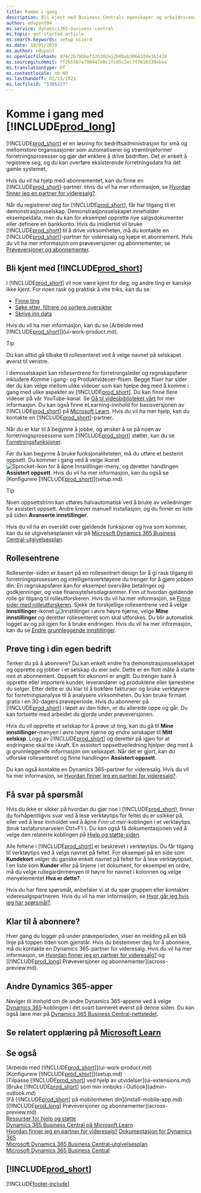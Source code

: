 ```yaml
---
title: Komme i gang
description: Bli kjent med Business Centrals egenskaper og arbeidsscenarioer slik at du kan få en god start.
author: edupont04
ms.service: dynamics365-business-central
ms.topic: get-started-article
ms.search.keywords: setup wizard
ms.date: 10/01/2020
ms.author: edupont
ms.openlocfilehash: 974c2b79bbef32b302a12b89ab3064334e3b1410
ms.sourcegitcommit: ff2b55b7e790447e0c1fcd5c2ec7f7610338ebaa
ms.translationtype: HT
ms.contentlocale: nb-NO
ms.lasthandoff: 02/15/2021
ms.locfileid: "5386227"
---
```

# <a name="getting-started-with-prod_long"></a>Komme i gang med [!INCLUDE[prod_long](includes/prod_long.md)]
[!INCLUDE[prod_short](includes/prod_short.md)] er en løsning for bedriftsadministrasjon for små og mellomstore organisasjoner som automatiserer og strømlinjeformer forretningsprosesser og gjør det enklere å drive bedriften. Det er enkelt å registrere seg, og du kan overføre eksisterende forretningsdata fra det gamle systemet.  

Hvis du vil ha hjelp med abonnementet, kan du finne en [!INCLUDE[prod_short](includes/prod_short.md)]-partner. Hvis du vil ha mer informasjon, se [Hvordan finner jeg en partner for videresalg?](across-faq.md#findpartner).  

Når du registrerer deg for [!INCLUDE[prod_short](includes/prod_short.md)], får har tilgang til et demonstrasjonsselskap. Demonstrasjonsselskapet inneholder eksempeldata, men du kan for eksempel opprette nye salgsdokumenter eller definere en bankkonto. Hvis du imidlertid vil bruke [!INCLUDE[prod_short](includes/prod_short.md)] til å drive virksomheten, må du kontakte en [!INCLUDE[prod_short](includes/prod_short.md)]-partner for videresalg og kjøpe et abonnement. Hvis du vil ha mer informasjon om prøveversjoner og abonnementer, se [Prøveversjoner og abonnementer](across-preview.md).  

## <a name="get-to-know-prod_short"></a>Bli kjent med [!INCLUDE[prod_short](includes/prod_short.md)]

I [!INCLUDE[prod_short](includes/prod_short.md)] vil noe være kjent for deg, og andre ting er kanskje ikke kjent. For noen rask og praktisk å vite triks, kan du se:  

* [Finne ting](ui-search.md)  
* [Søke etter, filtrere og sortere oversikter](ui-enter-criteria-filters.md)  
* [Skrive inn data](ui-enter-data.md)  

Hvis du vil ha mer informasjon, kan du se [Arbeide med [!INCLUDE[prod_short](includes/prod_short.md)]](ui-work-product.md).  

> [!TIP]  
> Du kan alltid gå tilbake til rollesenteret ved å velge navnet på selskapet øverst til venstre.

I demoselskapet kan rollesentrene for forretningsleder og regnskapsfører inkludere Komme i gang- og Produktvideoer-flisen. Begge fliser har sider der du kan velge mellom ulike videoer som kan hjelpe deg med å komme i gang med ulike aspekter av [!INCLUDE[prod_short](includes/prod_short.md)]. Du kan finne flere videoer på vår YouTube-kanal. Se [Gå til videobiblioteket vårt](across-videos.md) for mer informasjon. Du kan også finne eLearning-innhold for basisversjonen av [!INCLUDE[prod_short](includes/prod_short.md)] på [Microsoft Learn](/learn/dynamics365/business-central?WT.mc_id=dyn365bc_landingpage-docs). Hvis du vil ha mer hjelp, kan du kontakte en [!INCLUDE[prod_short](includes/prod_short.md)]-partner.  

Når du er klar til å begynne å jobbe, og ønsker å se på noen av forretningsprosessene som [!INCLUDE[prod_short](includes/prod_short.md)] støtter, kan du se [Forretningsfunksjoner](across-business-functionality.md).

Før du kan begynne å bruke funksjonaliteteten, må du utføre et bestemt oppsett. Du kommer i gang ved å velge ikonet ![Sprocket-ikon for å åpne Innstillinger-meny](media/ui-experience/settings_icon_small.png), og deretter handlingen **Assistert oppsett**. Hvis du vil ha mer informasjon, kan du også se [Konfigurere [!INCLUDE[prod_short](includes/prod_short.md)]](setup.md).  

> [!TIP]
> Noen oppsettstrinn kan utføres halvautomatisk ved å bruke av veiledninger for assistert oppsett. Andre krever manuell installasjon, og du finner en liste på siden **Avanserte innstillinger**.

<!--Some Role Center pages provide a **Setup and Extensions** button. Here you have access to a list of assisted setup guides that can help you get started by setting selected areas up quickly. If an area is not covered by an assisted setup, choose the **Manual Setup** action to access setup pages where you can fill in setup fields for all areas manually. For more information, see also [Setting Up [!INCLUDE[prod_short](includes/prod_short.md)]](setup.md).  

> [!NOTE]
> The list of setup guides, extensions, and services that are available differ depending on the user experience you choose for your company. The **Essential** experience gives access to fewer than the **Premium** experience does. The first time you sign in, you use the Essential experience. For more information, see [Change Which Features are Displayed](ui-experiences.md).  -->

Hvis du vil ha en oversikt over gjeldende funksjoner og hva som kommer, kan du se utgivelsesplanen vår på [Microsoft Dynamics 365 Business Central-utgivelsesplan](https://go.microsoft.com/fwlink/?linkid=2047422).  

## <a name="the-role-centers"></a>Rollesentrene
Rollesenter-siden er basert på en rollesentrert design for å gi rask tilgang til forretningsprosessen og intelligensverktøyene du trenger for å gjøre jobben din. En regnskapsfører kan for eksempel overvåke betalinger og godkjenninger, og vise finansytelsesdiagrammer. Finn ut hvordan gjeldende rolle gir tilgang til rolleutforskeren. Hvis du vil ha mer informasjon, se [Finne sider med rolleutforskeren](ui-role-explorer.md). Sjekk de forskjellige rollesentrene ved å velge **Innstillinger**-ikonet ![Innstillinger](media/ui-experience/settings_icon_small.png "Innstillinger-ikon for rollesenter") i øvre høyre hjørne, velge **Mine innstillinger** og deretter rollesenteret som skal utforskes. Du blir automatisk logget av og på igjen for å bruke endringen. Hvis du vil ha mer informasjon, kan du se [Endre grunnleggende innstillinger](ui-change-basic-settings.md).  

## <a name="trying-things-out-in-your-own-company"></a>Prøve ting i din egen bedrift
Tenker du på å abonnere? Du kan enkelt endre fra demonstrasjonsselskapet og opprette og jobber i et selskap du eier selv. Dette er en flott måte å starte mot et abonnement. Oppsett for økonomi er angitt. Du trenger bare å opprette eller importere kunder, leverandører og produktene eller tjenestene du selger. Etter dette er du klar til å bokføre fakturaer og bruke verktøyene for forretningsanalyse til å analysere virksomheten. Du kan bruke firmaet gratis i en 30-dagers prøveperiode. Hvis du abonnerer på [!INCLUDE[prod_short](includes/prod_short.md)] i løpet av den tiden, er du allerede oppe og går. Du kan fortsette med arbeidet du gjorde under prøveversjonen.  

Hvis du vil opprette et selskap for å prøve ut ting, kan du gå til **Mine innstillinger**-menyen i øvre høyre hjørne og endre selskapet til **Mitt selskap**. Logg av [!INCLUDE[prod_short](includes/prod_short.md)] og deretter på igjen for at endringene skal tre i kraft. En assistert oppsettveiledning hjelper deg med å gi grunnleggende informasjon om selskapet. Når det er gjort, kan du utforske rollesenteret og finne handlingen **Assistert oppsett**.  

Du kan også kontakte en Dynamics 365-partner for videresalg. Hvis du vil ha mer informasjon, se [Hvordan finner jeg en partner for videresalg?](across-faq.md#findpartner).  

## <a name="getting-answers-to-questions"></a>Få svar på spørsmål

Hvis du ikke er sikker på hvordan du gjør noe i [!INCLUDE[prod_short](includes/prod_short.md)], finner du forhåpentligvis svar ved å lese verktøytips for feltet du er usikker på, eller ved å lese innholdet ved å åpne *Finn ut mer*-koblingen i et verktøytips (bruk tastatursnarveien Ctrl+F1 ). Du kan også få dokumentasjonen ved å velge den relaterte koblingen på [Hjelp og støtte-siden](product-help-and-support.md).  

Alle feltene i [!INCLUDE[prod_short](includes/prod_short.md)] er beskrevet i verktøytips. Du får tilgang til verktøytips ved å velge navnet på feltet. For eksempel på en side som **Kundekort** velger du ganske enkelt navnet på feltet for å lese verktøytipset. I en liste som **Kunder** eller på linjene i et dokument, for eksempel en ordre, må du velge rullegardinmenyen til høyre for navnet i kolonnen og velge menyelementet **Hva er dette?**.  

Hvis du har flere spørsmål, anbefaler vi at du spør gruppen eller kontakter videresalgspartneren. Hvis du vil ha mer informasjon, se [Hvor går jeg hvis jeg har spørsmål?](across-faq.md#where-do-i-go-if-i-have-questions).  

## <a name="ready-to-subscribe"></a>Klar til å abonnere?

Hver gang du logger på under prøveperioden, viser en melding på en blå linje på toppen tiden som gjenstår. Hvis du bestemmer deg for å abonnere, må du kontakte en Dynamics 365-partner for videresalg. Hvis du vil ha mer informasjon, se [Hvordan finner jeg en partner for videresalg?](across-faq.md#findpartner) og [[!INCLUDE[prod_long](includes/prod_long.md)] Prøveversjoner og abonnementer](across-preview.md).  

## <a name="other-dynamics-365-apps"></a>Andre Dynamics 365-apper
Naviger til innhold om de andre Dynamics 365-appene ved å velge [Dynamics 365](/dynamics365/)-koblingen i det svart banneret øverst på denne siden. Du kan også lære mer på [Dynamics 365 Business Central-nettstedet](https://dynamics.microsoft.com/business-central/overview/).  

## <a name="see-related-training-at-microsoft-learn"></a>Se relatert opplæring på [Microsoft Learn](/learn/paths/get-started-dynamics-365-business-central/)

## <a name="see-also"></a>Se også

[Arbeide med [!INCLUDE[prod_short](includes/prod_short.md)]](ui-work-product.md)  
[Konfigurere [!INCLUDE[prod_short](includes/prod_short.md)]](setup.md)  
[Tilpasse [!INCLUDE[prod_short](includes/prod_short.md)] ved hjelp av utvidelser](ui-extensions.md)  
[Bruke [!INCLUDE[prod_short](includes/prod_short.md)] som min innboks i Outlook](admin-outlook.md)  
[Få [!INCLUDE[prod_short](includes/prod_short.md)] på mobilenheten din](install-mobile-app.md)  
[[!INCLUDE[prod_long](includes/prod_long.md)] Prøveversjoner og abonnementer](across-preview.md)  
[Ressurser for hjelp og støtte](product-help-and-support.md)  
[Dynamics 365 Business Central på Microsoft Learn](/learn/dynamics365/business-central?WT.mc_id=dyn365bc_landingpage-docs)  
[Hvordan finner jeg en partner for videresalg?](across-faq.md#findpartner)
[Dokumentasjon for Dynamics 365](/dynamics365/)  
[Microsoft Dynamics 365 Business Central-utgivelsesplan](https://go.microsoft.com/fwlink/?linkid=2047422)  
[Microsoft Dynamics 365 Business Central](https://go.microsoft.com/fwlink/?linkid=828707)  

## [!INCLUDE[prod_short](includes/free_trial_md.md)]


[!INCLUDE[footer-include](includes/footer-banner.md)]